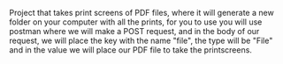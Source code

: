 Project that takes print screens of PDF files, where it will generate a new folder on your computer with all the prints, for you to use you will use postman where we will make a POST request, and in the body of our request, we will place the key with the name "file", the type will be "File" and in the value we will place our PDF file to take the printscreens.
